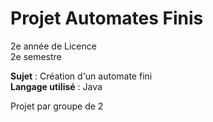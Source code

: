# Projet Automates Finis
2e année de Licence  
2e semestre

**Sujet** : Création d'un automate fini  
**Langage utilisé** : Java

Projet par groupe de 2
